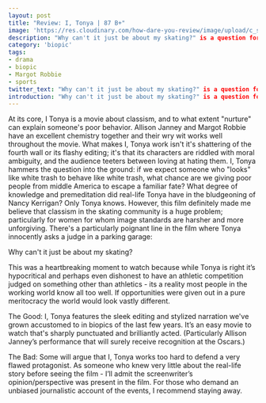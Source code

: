 ```yaml
---
layout: post
title: "Review: I, Tonya | 87 B+"
image: 'https://res.cloudinary.com/how-dare-you-review/image/upload/c_scale,h_399,w_760/v1528782893/530126-neon.jpg'
description: "Why can't it just be about my skating?" is a question for the ages. 
category: 'biopic'
tags: 
- drama
- biopic
- Margot Robbie
- sports
twitter_text: "Why can't it just be about my skating?" is a question for the ages. 
introduction: "Why can't it just be about my skating?" is a question for the ages. 
---
```

At its core, I Tonya is a movie about classism, and to what extent "nurture" can explain someone's poor behavior. Allison Janney and Margot Robbie have an excellent chemistry together and their wry wit works well throughout the movie. What makes I, Tonya work isn't it's shattering of the fourth wall or its flashy editing; it's that its characters are riddled with moral ambiguity, and the audience teeters between loving at hating them. 
I, Tonya hammers the question into the ground: if we expect someone who "looks" like white trash to behave like white trash, what chance are we giving poor people from middle America to escape a familiar fate? What degree of knowledge and premeditation did real-life Tonya have in the bludgeoning of Nancy Kerrigan? Only Tonya knows. However, this film definitely made me believe that classism in the skating community is a huge problem; particularly for women for whom image standards are harsher and more unforgiving. There's a particularly poignant line in the film where Tonya innocently asks a judge in a parking garage: 

Why can't it just be about my skating? 

This was a heartbreaking moment to watch because while Tonya is right it’s hypocritical and perhaps even dishonest to have an athletic competition judged on something other than athletics - its a reality most people in the working world know all too well. If opportunities were given out in a pure meritocracy the world would look vastly different. 

The Good: I, Tonya features the sleek editing and stylized narration we've grown accustomed to in biopics of the last few years. It’s an easy movie to watch that's sharply punctuated and brilliantly acted. (Particularly Allison Janney’s performance that will surely receive recognition at the Oscars.) 

The Bad: Some will argue that I, Tonya works too hard to defend a very flawed protagonist. As someone who knew very little about the real-life story before seeing the film - I’ll admit the screenwriter’s opinion/perspective was present in the film. For those who demand an unbiased journalistic account of the events, I recommend staying away. 
